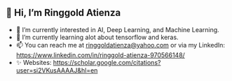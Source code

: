 ## 👋 Hi, I’m Ringgold Atienza

- 👀 I’m currently interested in AI, Deep Learning, and Machine Learning.
- 🌱 I’m currently learning alot about tensorflow and keras.
- 📫 You can reach me at ringgoldatienza@yahoo.com or via my LinkedIn: https://www.linkedin.com/in/ringgold-atienza-970566148/
- ✨ Websites: https://scholar.google.com/citations?user=si2VKusAAAAJ&hl=en

<!---
Ringgoldatienza/Ringgoldatienza is a ✨ special ✨ repository because its `README.md` (this file) appears on your GitHub profile.
You can click the Preview link to take a look at your changes.
--->
